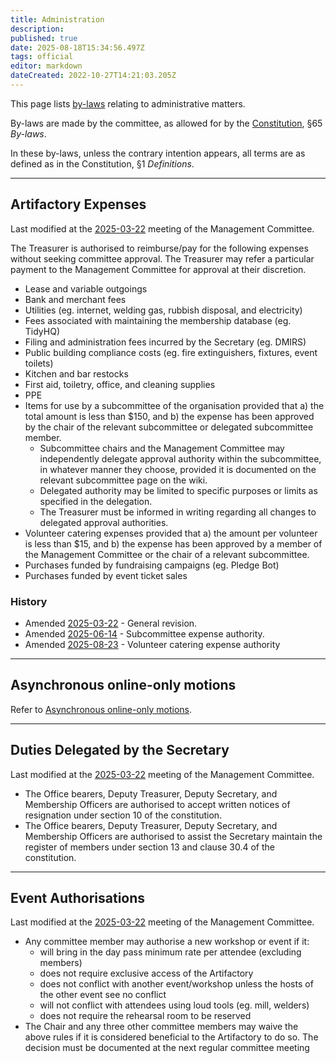 ```yaml
---
title: Administration
description: 
published: true
date: 2025-08-18T15:34:56.497Z
tags: official
editor: markdown
dateCreated: 2022-10-27T14:21:03.205Z
---
```


This page lists [by-laws](/docs/policies/bylaws) relating to administrative matters.

By-laws are made by the committee, as allowed for by the [Constitution](/constitution), §65 *By-laws*.

In these by-laws, unless the contrary intention appears, all terms are as defined as in the Constitution, §1 *Definitions*.

------------------------------------------------------------------------

## Artifactory Expenses

Last modified at the [2025-03-22](/minutes/Committee/2025-03-22#by-law-membership-class-cleanup) meeting of the Management Committee.

The Treasurer is authorised to reimburse/pay for the following expenses without seeking committee approval. The Treasurer may refer a particular payment to the Management Committee for approval at their discretion.

* Lease and variable outgoings
* Bank and merchant fees
* Utilities (eg. internet, welding gas, rubbish disposal, and electricity)
* Fees associated with maintaining the membership database (eg. TidyHQ)
* Filing and administration fees incurred by the Secretary (eg. DMIRS)
* Public building compliance costs (eg. fire extinguishers, fixtures, event toilets)
* Kitchen and bar restocks
* First aid, toiletry, office, and cleaning supplies
* PPE
* Items for use by a subcommittee of the organisation provided that a) the total amount is less than $150, and b) the expense has been approved by the chair of the relevant subcommittee or delegated subcommittee member.
  * Subcommittee chairs and the Management Committee may independently delegate approval authority within the subcommittee, in whatever manner they choose, provided it is documented on the relevant subcommittee page on the wiki.
  * Delegated authority may be limited to specific purposes or limits as specified in the delegation.
  * The Treasurer must be informed in writing regarding all changes to delegated approval authorities.
* Volunteer catering expenses provided that a) the amount per volunteer is less than $15, and b) the expense has been approved by a member of the Management Committee or the chair of a relevant subcommittee.
* Purchases funded by fundraising campaigns (eg. Pledge Bot)
* Purchases funded by event ticket sales

### History

* Amended [2025-03-22](/minutes/Committee/2025-03-22#by-law-membership-class-cleanup) - General revision.
* Amended [2025-06-14](/minutes/Committee/2025-06-14#updating-subcommittee-expense-approvals) - Subcommittee expense authority.
* Amended [2025-08-23](/minutes/Committee/2025-08-23) - Volunteer catering expense authority

------------------------------------------------------------------------

## Asynchronous online-only motions

Refer to [Asynchronous online-only motions](/docs/policies/online-motions).

------------------------------------------------------------------------

## Duties Delegated by the Secretary

Last modified at the [2025-03-22](/minutes/Committee/2025-03-22#by-law-membership-class-cleanup) meeting of the Management Committee.

* The Office bearers, Deputy Treasurer, Deputy Secretary, and Membership Officers are authorised to accept written notices of resignation under section 10 of the constitution.
* The Office bearers, Deputy Treasurer, Deputy Secretary, and Membership Officers are authorised to assist the Secretary maintain the register of members under section 13 and clause 30.4 of the constitution.

------------------------------------------------------------------------

## Event Authorisations

Last modified at the [2025-03-22](/minutes/Committee/2025-03-22#by-law-membership-class-cleanup) meeting of the Management Committee.

* Any committee member may authorise a new workshop or event if it:
  * will bring in the day pass minimum rate per attendee (excluding members)
  * does not require exclusive access of the Artifactory
  * does not conflict with another event/workshop unless the hosts of the other event see no conflict
  * will not conflict with attendees using loud tools (eg. mill, welders)
  * does not require the rehearsal room to be reserved
* The Chair and any three other committee members may waive the above rules if it is considered beneficial to the Artifactory to do so. The decision must be documented at the next regular committee meeting
